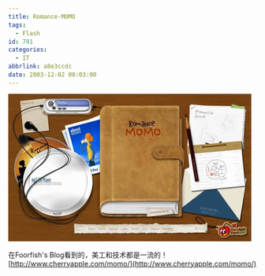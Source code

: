 ```yaml
---
title: Romance-MOMO
tags:
  - Flash
id: 791
categories:
  - IT
abbrlink: a8e3ccdc
date: 2003-12-02 00:03:00
---
```

![Romance-MOMO](/images/2003/12/02_26_22322311087_12688.jpg) 

在Foorfish's Blog看到的，美工和技术都是一流的！ [http://www.cherryapple.com/momo/](http://www.cherryapple.com/momo/)